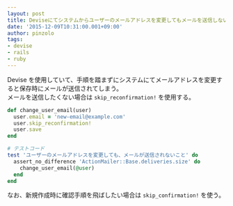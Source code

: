 ```yaml
---
layout: post
title: Deviseにてシステムからユーザーのメールアドレスを変更してもメールを送信しない
date: '2015-12-09T10:31:00.001+09:00'
author: pinzolo
tags:
- devise
- rails
- ruby
---
```


Devise を使用していて、手順を踏まずにシステムにてメールアドレスを変更すると保存時にメールが送信されてしまう。  
メールを送信したくない場合は `skip_reconfirmation!` を使用する。

```ruby
def change_user_email(user)
  user.email = 'new-email@example.com'
  user.skip_reconfirmation!
  user.save
end

# テストコード
test 'ユーザーのメールアドレスを変更しても、メールが送信されないこと' do
  assert_no_difference 'ActionMailer::Base.deliveries.size' do
    change_user_email(@user)
  end
end
```

なお、新規作成時に確認手順を飛ばしたい場合は `skip_confirmation!` を使う。
